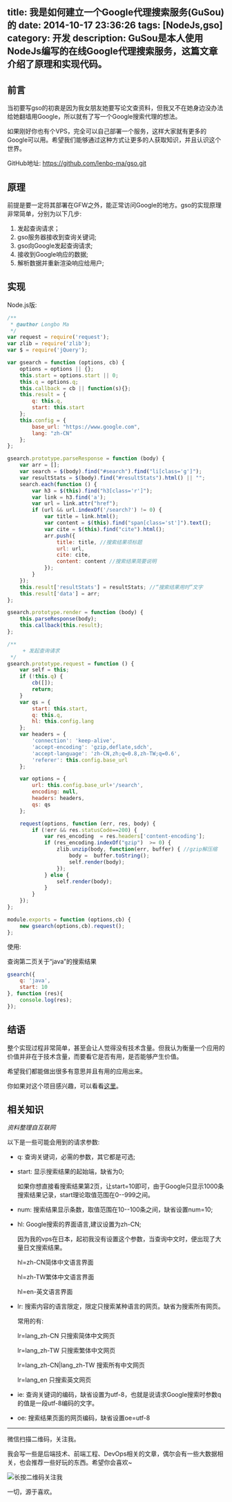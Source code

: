 title: 我是如何建立一个Google代理搜索服务(GuSou)的
date: 2014-10-17 23:36:26
tags: [NodeJs,gso]
category: 开发
description: GuSou是本人使用NodeJs编写的在线Google代理搜索服务，这篇文章介绍了原理和实现代码。
---


## 前言

当初要写gso的初衷是因为我女朋友她要写论文查资料，但我又不在她身边没办法给她翻墙用Google，所以就有了写一个Google搜索代理的想法。

如果刚好你也有个VPS，完全可以自己部署一个服务，这样大家就有更多的Google可以用。希望我们能够通过这种方式让更多的人获取知识，并且认识这个世界。

GitHub地址: https://github.com/lenbo-ma/gso.git

## 原理

前提是要一定将其部署在GFW之外，能正常访问Google的地方。gso的实现原理非常简单，分别为以下几步: 

1. 发起查询请求；
2. gso服务器接收到查询关键词;
3. gso向Google发起查询请求;
4. 接收到Google响应的数据;
5. 解析数据并重新渲染响应给用户;

<!-- more -->
## 实现
Node.js版:

```javascript
/**
 * @author Longbo Ma
 */
var request = require('request');
var zlib = require('zlib');
var $ = require('jQuery');

var gsearch = function (options, cb) {
    options = options || {};
    this.start = options.start || 0;
    this.q = options.q;
    this.callback = cb || function(s){};
    this.result = {
        q: this.q,
        start: this.start
    };
    this.config = {
        base_url: "https://www.google.com",
        lang: "zh-CN"
    };
};

gsearch.prototype.parseResponse = function (body) {
    var arr = [];
    var search = $(body).find("#search").find("li[class='g']");
    var resultStats = $(body).find("#resultStats").html() || "";
    search.each(function () {
        var h3 = $(this).find("h3[class='r']");
        var link = h3.find('a');
        var url = link.attr("href");
        if (url && url.indexOf('/search?') != 0) {
            var title = link.html();
            var content = $(this).find("span[class='st']").text();
            var cite = $(this).find("cite").html();
            arr.push({
                title: title, //搜索结果项标题
                url: url, 
                cite: cite, 
                content: content //搜索结果简要说明
            });
        }
    });
    this.result['resultStats'] = resultStats; //“搜索结果用时”文字
    this.result['data'] = arr;
};

gsearch.prototype.render = function (body) {
    this.parseResponse(body);
    this.callback(this.result);
};

/**
	 + 发起查询请求
 */
gsearch.prototype.request = function () {
    var self = this;
    if (!this.q) {
        cb([]);
        return;
    }
    var qs = {
        start: this.start,
        q: this.q,
        hl: this.config.lang
    };
    var headers = {
        'connection': 'keep-alive',
        'accept-encoding': 'gzip,deflate,sdch',
        'accept-language': 'zh-CN,zh;q=0.8,zh-TW;q=0.6',
        'referer': this.config.base_url
    };

    var options = {
        url: this.config.base_url+'/search',
        encoding: null,
        headers: headers,
        qs: qs
    };

    request(options, function (err, res, body) {
        if (!err && res.statusCode==200) {
            var res_encoding  = res.headers['content-encoding'];
            if (res_encoding.indexOf("gzip")  >= 0) { 
                zlib.unzip(body, function(err, buffer) { //gzip解压缩
                    body =  buffer.toString();
                    self.render(body);
                });
            } else {
                self.render(body);
            }
        }
    });
};

module.exports = function (options,cb) {
    new gsearch(options,cb).request();
};
```

使用:

查询第二页关于“java”的搜索结果

```javascript
gsearch({
    q: 'java',
    start: 10
}, function (res){
    console.log(res);
});
```

## 结语

整个实现过程非常简单，甚至会让人觉得没有技术含量。但我认为衡量一个应用的价值并非在于技术含量，而要看它是否有用，是否能够产生价值。

希望我们都能做出很多有意思并且有用的应用出来。

你如果对这个项目感兴趣，可以看看[这里][1]。

## 相关知识

*资料整理自互联网*

以下是一些可能会用到的请求参数:

* q: 查询关键词，必需的参数，其它都是可选;

* start: 显示搜索结果的起始端，缺省为0;

    如果你想直接看搜索结果第2页，让start=10即可，由于Google只显示1000条搜索结果记录，start理论取值范围在0--999之间。

* num: 搜索结果显示条数，取值范围在10--100条之间，缺省设置num=10;

* hl: Google搜索的界面语言,建议设置为zh-CN;

    因为我的vps在日本，起初我没有设置这个参数，当查询中文时，便出现了大量日文搜索结果。
   
    hl=zh-CN简体中文语言界面
    
    hl=zh-TW繁体中文语言界面
    
    hl=en-英文语言界面

* lr: 搜索内容的语言限定，限定只搜索某种语言的网页。缺省为搜索所有网页。

    常用的有:
    
    lr=lang_zh-CN  只搜索简体中文网页 
    
    lr=lang_zh-TW  只搜索繁体中文网页 
    
    lr=lang_zh-CN|lang_zh-TW  搜索所有中文网页
    
    lr=lang_en  只搜索英文网页 

* ie: 查询关键词的编码，缺省设置为utf-8，也就是说请求Google搜索时参数q的值是一段utf-8编码的文字。

* oe: 搜索结果页面的网页编码，缺省设置oe=utf-8




  [1]: https://github.com/lenbo-ma/gso.git

---

微信扫描二维码，关注我。

我会写一些是后端技术、前端工程、DevOps相关的文章，偶尔会有一些大数据相关，也会推荐一些好玩的东西。希望你会喜欢~

![长按二维码关注我](http://ww4.sinaimg.cn/large/b196a42dgw1f2r0uqcno4j209k09kwef.jpg)

一切，源于喜欢。
